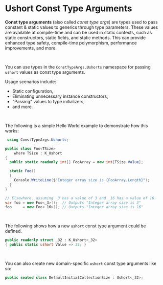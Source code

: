 ﻿# Ushort Const Type Arguments

**Const type arguments** (also called *const type args*) are types used to pass constant & static values to generics through type parameters. These values are available at compile-time and can be used in static contexts, such as static constructors, static fields, and static methods. This can provide enhanced type safety, compile-time polymorphism, performance improvements, and more.

&nbsp;

 You can use types in the `ConstTypeArgs.Ushorts` namespace for passing `ushort` values as const type arguments.

 Usage scenarios include:

 * Static configuration,
 * Eliminating unnecessary instance constructors,
 * "Passing" values to type initializers,
 * and more.

 &nbsp;

 The following is a simple Hello World example to demonstrate how this works:

```csharp
 using ConstTypeArgs.Ushorts;

public class Foo<TSize>
    where TSize : K_Ushort
{
  public static readonly int[] FooArray = new int[TSize.Value];

  static Foo()
  {
    Console.WriteLine($"Integer array size is {FooArray.Length}");
  }
}

// Elsewhere, assuming _3 has a value of 3 and _16 has a value of 16.
var foo = new Foo<_3>();  // Outputs "Integer array size is 3"
foo     = new Foo<_16>(); // Outputs "Integer array size is 16"
```

&nbsp;

The following shows how a new `ushort` const type argument could be defined.

```csharp
public readonly struct _32 : K_Ushort<_32>
{ public static ushort Value => 32; }
```

&nbsp;

You can also create new domain-specific `ushort` const type arguments like so:

```csharp
public sealed class DefaultInitialCollectionSize : Ushort<_32>;
```